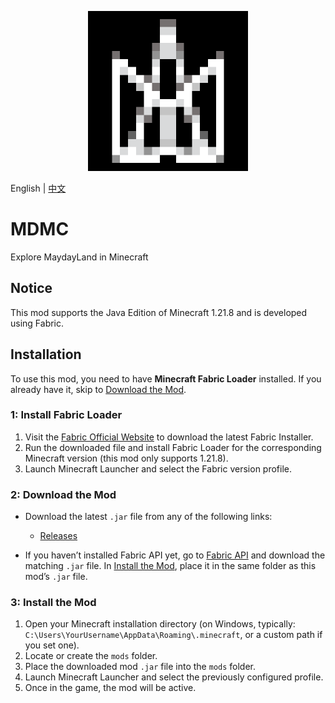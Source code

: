 <p align="center">
  <img width="256" height="256" src="src\main\resources\assets\mayday\icon.png">
</p>

English | [中文](README_zh.md)

# MDMC

Explore MaydayLand in Minecraft

## Notice

This mod supports the Java Edition of Minecraft 1.21.8 and is developed using Fabric.

## Installation

To use this mod, you need to have **Minecraft Fabric Loader** installed. If you already have it, skip to [Download the Mod](#download).

### 1: Install Fabric Loader

1. Visit the [Fabric Official Website](https://fabricmc.net/use/) to download the latest Fabric Installer.
2. Run the downloaded file and install Fabric Loader for the corresponding Minecraft version (this mod only supports 1.21.8).
3. Launch Minecraft Launcher and select the Fabric version profile.

<a id="download"></a>
### 2: Download the Mod

* Download the latest `.jar` file from any of the following links:

  * [Releases](https://github.com/Ivans-11/MDMC/releases)

* If you haven’t installed Fabric API yet, go to [Fabric API](https://www.curseforge.com/minecraft/mc-mods/fabric-api) and download the matching `.jar` file. In [Install the Mod](#install), place it in the same folder as this mod’s `.jar` file.

<a id="install"></a>
### 3: Install the Mod

1. Open your Minecraft installation directory (on Windows, typically: `C:\Users\YourUsername\AppData\Roaming\.minecraft`, or a custom path if you set one).
2. Locate or create the `mods` folder.
3. Place the downloaded mod `.jar` file into the `mods` folder.
4. Launch Minecraft Launcher and select the previously configured profile.
5. Once in the game, the mod will be active.